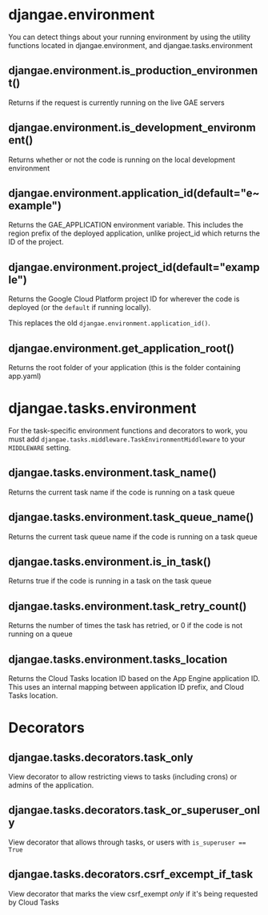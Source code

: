 # djangae.environment

You can detect things about your running environment by using the utility functions
located in djangae.environment, and djangae.tasks.environment

## djangae.environment.is_production_environment()

Returns if the request is currently running on the live GAE servers

## djangae.environment.is_development_environment()

Returns whether or not the code is running on the local development environment

## djangae.environment.application_id(default="e~example")

Returns the GAE_APPLICATION environment variable. This includes the region prefix of the
deployed application, unlike project_id which returns the ID of the project.

## djangae.environment.project_id(default="example")

Returns the Google Cloud Platform project ID for wherever the code is deployed (or the `default` if running locally).

This replaces the old `djangae.environment.application_id()`.

## djangae.environment.get_application_root()

Returns the root folder of your application (this is the folder containing app.yaml)


# djangae.tasks.environment

For the task-specific environment functions and decorators to work, you must add `djangae.tasks.middleware.TaskEnvironmentMiddleware` to your `MIDDLEWARE` setting.

## djangae.tasks.environment.task_name()

Returns the current task name if the code is running on a task queue

## djangae.tasks.environment.task_queue_name()

Returns the current task queue name if the code is running on a task queue

## djangae.tasks.environment.is_in_task()

Returns true if the code is running in a task on the task queue

## djangae.tasks.environment.task_retry_count()

Returns the number of times the task has retried, or 0 if the code is not
running on a queue

## djangae.tasks.environment.tasks_location

Returns the Cloud Tasks location ID based on the App Engine application ID. This uses an internal
mapping between application ID prefix, and Cloud Tasks location.

# Decorators

## djangae.tasks.decorators.task_only

View decorator to allow restricting views to tasks (including crons) or admins of the application.

## djangae.tasks.decorators.task_or_superuser_only

View decorator that allows through tasks, or users with `is_superuser == True`

## djangae.tasks.decorators.csrf_excempt_if_task

View decorator that marks the view csrf_exempt *only* if it's being requested by Cloud Tasks
